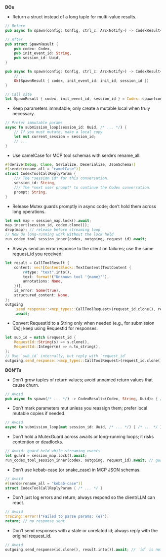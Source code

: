 **DOs**
- Return a struct instead of a long tuple for multi-value results.
```rust
// Before
pub async fn spawn(config: Config, ctrl_c: Arc<Notify>) -> CodexResult<(Codex, String, Uuid)> { ... }

// After
pub struct SpawnResult {
    pub codex: Codex,
    pub init_event_id: String,
    pub session_id: Uuid,
}

pub async fn spawn(config: Config, ctrl_c: Arc<Notify>) -> CodexResult<SpawnResult> {
    // ...
    Ok(SpawnResult { codex, init_event_id: init_id, session_id })
}

// Call site
let SpawnResult { codex, init_event_id, session_id } = Codex::spawn(config, ctrl_c).await?;
```

- Keep parameters immutable; only create a mutable local when truly necessary.
```rust
// Prefer immutable params
async fn submission_loop(session_id: Uuid, /* ... */) {
    // If you must mutate, make a local copy
    let mut current_session = session_id;
    // ...
}
```

- Use camelCase for MCP tool schemas with serde’s rename_all.
```rust
#[derive(Debug, Clone, Serialize, Deserialize, JsonSchema)]
#[serde(rename_all = "camelCase")]
struct CodexToolCallReplyParam {
    /// The *session id* for this conversation.
    session_id: String,
    /// The *next user prompt* to continue the Codex conversation.
    prompt: String,
}
```

- Release Mutex guards promptly in async code; don’t hold them across long operations.
```rust
let mut map = session_map.lock().await;
map.insert(session_id, codex.clone());
drop(map); // release before streaming loop
// Now do long-running work without the lock held
run_codex_tool_session_inner(codex, outgoing, request_id).await;
```

- Always send an error response to the client on failures; use the same request_id you received.
```rust
let result = CallToolResult {
    content: vec![ContentBlock::TextContent(TextContent {
        r#type: "text".into(),
        text: format!("Unknown tool '{name}'"),
        annotations: None,
    })],
    is_error: Some(true),
    structured_content: None,
};
outgoing
    .send_response::<mcp_types::CallToolRequest>(request_id.clone(), result)
    .await;
```

- Convert RequestId to a String only when needed (e.g., for submission IDs); keep using RequestId for responses.
```rust
let sub_id = match &request_id {
    RequestId::String(s) => s.clone(),
    RequestId::Integer(n) => n.to_string(),
};
// Use `sub_id` internally, but reply with `request_id`
outgoing.send_response::<mcp_types::CallToolRequest>(request_id.clone(), result).await;
```

**DON'Ts**
- Don’t grow tuples of return values; avoid unnamed return values that cause churn.
```rust
// Avoid
pub async fn spawn(/* ... */) -> CodexResult<(Codex, String, Uuid)> { /* ... */ }
```

- Don’t mark parameters mut unless you reassign them; prefer local mutable copies if needed.
```rust
// Avoid
async fn submission_loop(mut session_id: Uuid, /* ... */) { /* ... */ }
```

- Don’t hold a MutexGuard across awaits or long-running loops; it risks contention or deadlocks.
```rust
// Avoid: guard held while streaming events
let guard = session_map.lock().await;
run_codex_tool_session_inner(codex, outgoing, request_id).await; // guard not dropped
```

- Don’t use kebab-case (or snake_case) in MCP JSON schemas.
```rust
// Avoid
#[serde(rename_all = "kebab-case")]
struct CodexToolCallReplyParam { /* ... */ }
```

- Don’t just log errors and return; always respond so the client/LLM can react.
```rust
// Avoid
tracing::error!("Failed to parse params: {e}");
return; // no response sent
```

- Don’t send responses with a stale or unrelated id; always reply with the original request_id.
```rust
// Avoid
outgoing.send_response(id.clone(), result.into()).await; // `id` is not the current request_id
```